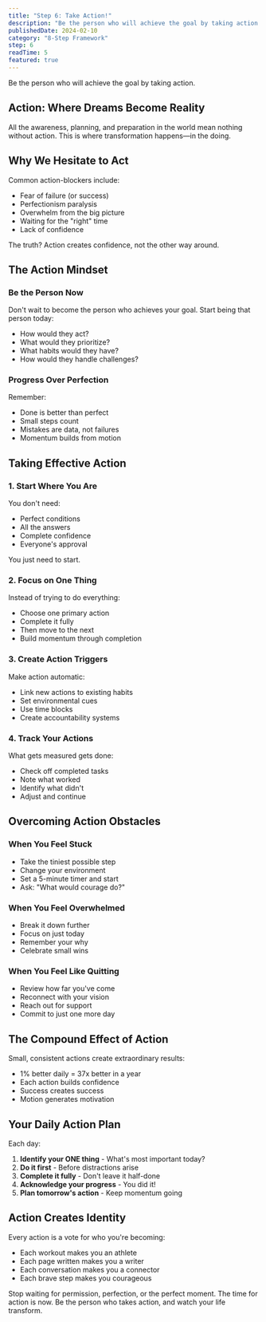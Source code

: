 ```yaml
---
title: "Step 6: Take Action!"
description: "Be the person who will achieve the goal by taking action."
publishedDate: 2024-02-10
category: "8-Step Framework"
step: 6
readTime: 5
featured: true
---
```


Be the person who will achieve the goal by taking action.

## Action: Where Dreams Become Reality

All the awareness, planning, and preparation in the world mean nothing without action. This is where transformation happens—in the doing.

## Why We Hesitate to Act

Common action-blockers include:
- Fear of failure (or success)
- Perfectionism paralysis
- Overwhelm from the big picture
- Waiting for the "right" time
- Lack of confidence

The truth? Action creates confidence, not the other way around.

## The Action Mindset

### Be the Person Now
Don't wait to become the person who achieves your goal. Start being that person today:
- How would they act?
- What would they prioritize?
- What habits would they have?
- How would they handle challenges?

### Progress Over Perfection
Remember:
- Done is better than perfect
- Small steps count
- Mistakes are data, not failures
- Momentum builds from motion

## Taking Effective Action

### 1. Start Where You Are
You don't need:
- Perfect conditions
- All the answers
- Complete confidence
- Everyone's approval

You just need to start.

### 2. Focus on One Thing
Instead of trying to do everything:
- Choose one primary action
- Complete it fully
- Then move to the next
- Build momentum through completion

### 3. Create Action Triggers
Make action automatic:
- Link new actions to existing habits
- Set environmental cues
- Use time blocks
- Create accountability systems

### 4. Track Your Actions
What gets measured gets done:
- Check off completed tasks
- Note what worked
- Identify what didn't
- Adjust and continue

## Overcoming Action Obstacles

### When You Feel Stuck
- Take the tiniest possible step
- Change your environment
- Set a 5-minute timer and start
- Ask: "What would courage do?"

### When You Feel Overwhelmed
- Break it down further
- Focus on just today
- Remember your why
- Celebrate small wins

### When You Feel Like Quitting
- Review how far you've come
- Reconnect with your vision
- Reach out for support
- Commit to just one more day

## The Compound Effect of Action

Small, consistent actions create extraordinary results:
- 1% better daily = 37x better in a year
- Each action builds confidence
- Success creates success
- Motion generates motivation

## Your Daily Action Plan

Each day:
1. **Identify your ONE thing** - What's most important today?
2. **Do it first** - Before distractions arise
3. **Complete it fully** - Don't leave it half-done
4. **Acknowledge your progress** - You did it!
5. **Plan tomorrow's action** - Keep momentum going

## Action Creates Identity

Every action is a vote for who you're becoming:
- Each workout makes you an athlete
- Each page written makes you a writer
- Each conversation makes you a connector
- Each brave step makes you courageous

Stop waiting for permission, perfection, or the perfect moment. The time for action is now. Be the person who takes action, and watch your life transform.